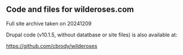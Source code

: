 ## Code and files for wilderoses.com

Full site archive taken on 20241209

Drupal code (v10.1.5, without datatbase or site files) is also available at:

https://github.com/cbrody/wilderoses
